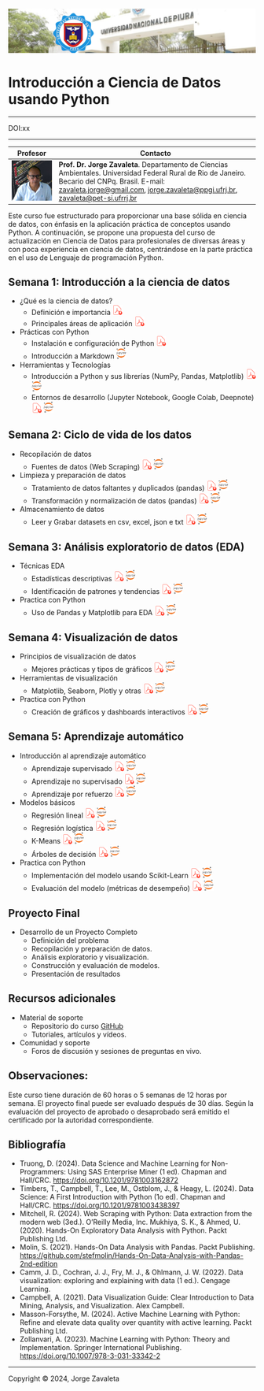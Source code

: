 ![UNP](images/logo_unp_1.png)

# Introducción a Ciencia de Datos usando Python

---

DOI:xx

---

|      Profesor                    |           Contacto                      |
|----------------------------------|--------------------------------------------|
| ![Zavaleta](images/zavaleta.png) | **Prof. Dr. Jorge Zavaleta**. Departamento de Ciencias Ambientales. Universidad Federal Rural de Rio de Janeiro. Becario del CNPq. Brasil. E-mail: zavaleta.jorge@gmail.com, jorge.zavaleta@ppgi.ufrj.br, [zavaleta@pet-si.ufrrj.br](mailto:zavaleta@pet-si.ufrrj.br) |


Este curso fue estructurado para proporcionar una base sólida en ciencia de datos, con énfasis en la aplicación práctica de conceptos usando Python. A continuación, se propone una propuesta del curso de actualización en Ciencia de Datos para profesionales de diversas áreas y con poca experiencia en ciencia de datos, centrándose en la parte práctica en el uso de Lenguaje de programación Python.

## Semana 1: Introducción a la ciencia de datos

- ¿Qué es la ciencia de datos?
    * Definición e importancia <a href="pdf/s1_1.pdf"><img src="images/pdf.png" alt="pdf" width="20"></a>
    * Principales áreas de aplicación <a href="pdf/s1_2.pdf"><img src="images/pdf.png" alt="pdf" width="20"></a>
- Prácticas con Python
    * Instalación e configuración de Python <a href="pdf/s1_3.pdf"><img src="images/pdf.png" alt="pdf" width="20"></a>
    * Introducción a Markdown <a href="s1_1.ipynb"><img src="images/jupyter.png" alt="png" width="20"></a>
- Herramientas y Tecnologías
    * Introducción a Python y sus librerías (NumPy, Pandas, Matplotlib) <a href="pdf/s1_4.pdf"><img src="images/pdf.png" alt="pdf" width="20"></a> <a href="s1_2.ypnb"><img src="images/jupyter.png" alt="png" width="20"></a>
    * Entornos de desarrollo (Jupyter Notebook, Google Colab, Deepnote) <a href="pdf/s1_5.pdf"><img src="images/pdf.png" alt="pdf" width="20"></a> <a href="s1_3.ypnb"><img src="images/jupyter.png" alt="png" width="20"></a>

## Semana 2: Ciclo de vida de los datos

- Recopilación de datos
    * Fuentes de datos (Web Scraping) <a href="pdf/s2_1.pdf"><img src="images/pdf.png" alt="pdf" width="20"></a>  <a href="s2_1.ypnb"><img src="images/jupyter.png" alt="png" width="20"></a>
- Limpieza y preparación de datos
    * Tratamiento de datos faltantes y duplicados (pandas) <a href="pdf/s2_2.pdf"><img src="images/pdf.png" alt="pdf" width="20"></a>  <a href="s2_2.ypnb"><img src="images/jupyter.png" alt="png" width="20"></a>
    * Transformación y normalización de datos (pandas) <a href="pdf/s2_3.pdf"><img src="images/pdf.png" alt="pdf" width="20"></a>  <a href="s2_3.ypnb"><img src="images/jupyter.png" alt="png" width="20"></a>
- Almacenamiento de datos
    * Leer y Grabar datasets en csv, excel, json e txt <a href="pdf/s2_4.pdf"><img src="images/pdf.png" alt="pdf" width="20"></a>  <a href="s2_4.ypnb"><img src="images/jupyter.png" alt="png" width="20"></a>

## Semana 3: Análisis exploratorio de datos (EDA)

- Técnicas EDA
    * Estadísticas descriptivas <a href="pdf/s3_1.pdf"><img src="images/pdf.png" alt="pdf" width="20"></a>  <a href="s3_1.ypnb"><img src="images/jupyter.png" alt="png" width="20"></a>
    * Identificación de patrones y tendencias <a href="pdf/s3_2.pdf"><img src="images/pdf.png" alt="pdf" width="20"></a>  <a href="s3_2.ypnb"><img src="images/jupyter.png" alt="png" width="20"></a>
- Practica con Python
    * Uso de Pandas y Matplotlib para EDA <a href="pdf/s3_3.pdf"><img src="images/pdf.png" alt="pdf" width="20"></a>  <a href="s3_3.ypnb"><img src="images/jupyter.png" alt="png" width="20"></a>

## Semana 4: Visualización de datos

- Principios de visualización de datos
    * Mejores prácticas y tipos de gráficos <a href="pdf/s4_1.pdf"><img src="images/pdf.png" alt="pdf" width="20"></a>  <a href="s4_1.ypnb"><img src="images/jupyter.png" alt="png" width="20"></a>
- Herramientas de visualización
    * Matplotlib, Seaborn, Plotly y otras <a href="pdf/s4_2.pdf"><img src="images/pdf.png" alt="pdf" width="20"></a>  <a href="s4_2.ypnb"><img src="images/jupyter.png" alt="png" width="20"></a>
- Practica con Python
    * Creación de gráficos y dashboards interactivos <a href="pdf/s4_3.pdf"><img src="images/pdf.png" alt="pdf" width="20"></a>  <a href="s4_3.ypnb"><img src="images/jupyter.png" alt="png" width="20"></a>

## Semana 5: Aprendizaje automático

- Introducción al aprendizaje automático
    * Aprendizaje supervisado <a href="pdf/s5_1.pdf"><img src="images/pdf.png" alt="pdf" width="20"></a>  <a href="s5_1.ypnb"><img src="images/jupyter.png" alt="png" width="20"></a>
    * Aprendizaje no supervisado <a href="pdf/s5_2.pdf"><img src="images/pdf.png" alt="pdf" width="20"></a>  <a href="s5_2.ypnb"><img src="images/jupyter.png" alt="png" width="20"></a>
    * Aprendizaje por refuerzo <a href="pdf/s5_3.pdf"><img src="images/pdf.png" alt="pdf" width="20"></a>  <a href="s5_3.ypnb"><img src="images/jupyter.png" alt="png" width="20"></a>
- Modelos básicos
    * Regresión lineal <a href="pdf/s5_4.pdf"><img src="images/pdf.png" alt="pdf" width="20"></a>  <a href="s5_4.ypnb"><img src="images/jupyter.png" alt="png" width="20"></a>
    * Regresión logística <a href="pdf/s5_5.pdf"><img src="images/pdf.png" alt="pdf" width="20"></a>  <a href="s5_5.ypnb"><img src="images/jupyter.png" alt="png" width="20"></a>
    * K-Means <a href="pdf/s5_6.pdf"><img src="images/pdf.png" alt="pdf" width="20"></a>  <a href="s5_6.ypnb"><img src="images/jupyter.png" alt="png" width="20"></a>
    * Árboles de decisión <a href="pdf/s5_7.pdf"><img src="images/pdf.png" alt="pdf" width="20"></a>  <a href="s5_7.ypnb"><img src="images/jupyter.png" alt="png" width="20"></a>
- Practica con Python
    * Implementación del modelo usando Scikit-Learn <a href="pdf/s5_8.pdf"><img src="images/pdf.png" alt="pdf" width="20"></a>  <a href="s5_8.ypnb"><img src="images/jupyter.png" alt="png" width="20"></a>
    * Evaluación del modelo (métricas de desempeño) <a href="pdf/s5_9.pdf"><img src="images/pdf.png" alt="pdf" width="20"></a>  <a href="s5_9.ypnb"><img src="images/jupyter.png" alt="png" width="20"></a>

## Proyecto Final

- Desarrollo de un Proyecto Completo
    * Definición del problema
    * Recopilación y preparación de datos.
    * Análisis exploratorio y visualización.
    * Construcción y evaluación de modelos.
    * Presentación de resultados

## Recursos adicionales
- Material de soporte
    * Repositorio do curso [GitHub](https://github.com/zavaleta/Intro_DS_UNP)
    * Tutoriales, artículos y vídeos.
- Comunidad y soporte
    * Foros de discusión y sesiones de preguntas en vivo.

## Observaciones:

Este curso tiene duración de 60 horas o 5 semanas de 12 horas por semana. El proyecto final puede ser evaluado después de 30 días. Según la evaluación del proyecto de aprobado o desaprobado será emitido el certificado por la autoridad correspondiente.

## Bibliografía

- Truong, D. (2024). Data Science and Machine Learning for Non-Programmers: Using SAS Enterprise Miner (1 ed). Chapman and Hall/CRC. https://doi.org/10.1201/9781003162872
- Timbers, T., Campbell, T., Lee, M., Ostblom, J., & Heagy, L. (2024). Data Science: A First Introduction with Python (1o ed). Chapman and Hall/CRC. https://doi.org/10.1201/9781003438397
- Mitchell, R. (2024). Web Scraping with Python: Data extraction from the modern web (3ed.). O’Reilly Media, Inc.
Mukhiya, S. K., & Ahmed, U. (2020). Hands-On Exploratory Data Analysis with Python. Packt Publishing Ltd.
- Molin, S. (2021). Hands-On Data Analysis with Pandas. Packt Publishing. https://github.com/stefmolin/Hands-On-Data-Analysis-with-Pandas-2nd-edition
- Camm, J. D., Cochran, J. J., Fry, M. J., & Ohlmann, J. W. (2022). Data visualization: exploring and explaining with data (1 ed.). Cengage Learning.
- Campbell, A. (2021). Data Visualization Guide: Clear Introduction to Data Mining, Analysis, and Visualization. Alex Campbell.
- Masson-Forsythe, M. (2024). Active Machine Learning with Python: Refine and elevate data quality over quantity with active learning. Packt Publishing Ltd.
- Zollanvari, A. (2023). Machine Learning with Python: Theory and Implementation. Springer International Publishing. https://doi.org/10.1007/978-3-031-33342-2

---
Copyright &copy; 2024, Jorge Zavaleta
